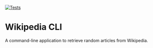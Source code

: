 [![Tests](https://github.com/SoheilSalmani/wikipedia-cli/actions/workflows/tests.yml/badge.svg)](https://github.com/SoheilSalmani/wikipedia-cli/actions/workflows/tests.yml)

# Wikipedia CLI

A command-line application to retrieve random articles from Wikipedia.
